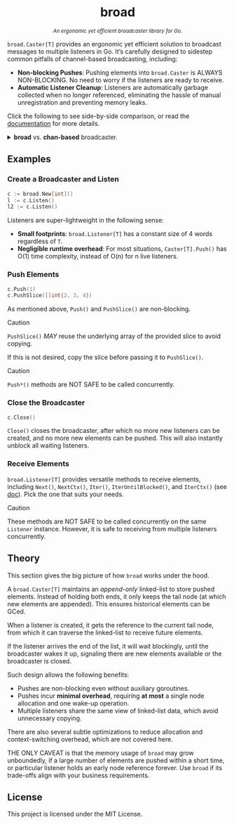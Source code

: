 <center><h1>broad</h1></center>
<center><small><em>An ergonomic yet efficient broadcaster library for Go.</em></small></center>

`broad.Caster[T]` provides an ergonomic yet efficient solution to broadcast messages to multiple listeners in Go. It’s carefully designed to sidestep common pitfalls of channel-based broadcasting, including:

-   **Non-blocking Pushes**: Pushing elements into `broad.Caster` is ALWAYS NON-BLOCKING. No need to worry if the listeners are ready to receive.
-   **Automatic Listener Cleanup**: Listeners are automatically garbage collected when no longer referenced, eliminating the hassle of manual unregistration and preventing memory leaks.

Click the following to see side-by-side comparison, or read the [documentation](https://pkg.go.dev/github.com/hsfzxjy/broad) for more details.

<details>
<summary> 
<b>broad</b> vs. <b>chan-based</b> broadcaster.
</summary>
<table>
  <tr><td><b>broad</b></td><td><b>chan-based</b></td></tr>
<tr>
<td>

```go
// create a broad.Caster
c := broad.New[int]()

// create a listener l1
l1 := c.Listen()

// push elements into c. Push() guarantees to be non-blocking.
for i := range 5 {
    c.Push(i)
}

// receive elements from l1 in order.
for i := range l1.IterUntilBlocked() {
    println(i) // 0 1 2 3 4
}

// create another listener l2
l2 := c.Listen()

// push elements in bulk. PushSlice() is also non-blocking.
c.PushSlice([]int{6, 7, 8})
//
//

// pushed elements are broadcasted to all listeners.
for i := range l1.IterUntilBlocked() {
    println(i) // 6 7 8
}
for i := range l2.IterUntilBlocked() {
    println(i) // 6 7 8
}

/*
No need to unregister listeners. Let GC do the cleanup.
*/
/*
*
*
*
*/
```

</td>
<td>

```go
// create a channel-based broadcaster
c := make(ChanBroadcaster[int])

// create a listener l1 (of type <-chan int)
l1 := c.Listen()

// pushing elements. The send op MIGHT block.
for i := range 5 {
    for _, l := range c { l <- i }
}

// receive elements from l1 in order.
for range 5 {
    println(<-l1) // 0 1 2 3 4
}

// create another listener l2
l2 := c.Listen()

// there's no way for bulk pushing
for i := 6; i <= 8; i++ {
    for _, l := range c { l <- i }
}

// receive elements from all listeners
for range 3 {
    println(<-l1) // 6 7 8
}
for range 3 {
    println(<-l2) // 6 7 8
}

// listeners must be cleaned up at end of use.
c.Unlisten(l1)
c.Unlisten(l2)

type ChanBroadcaster[T any] map[<-chan T]chan T
func (b ChanBroadcaster[T]) Listen() <-chan T { ch := make(chan T, 10); b[ch] = ch; return ch }
func (b ChanBroadcaster[T]) Unlisten(ch <-chan T) { delete(b, ch) }
```

</td>
</tr>
</table>
</details>

## Examples

### Create a Broadcaster and Listen

```go
c := broad.New[int]()
l := c.Listen()
l2 := c.Listen()
```

Listeners are super-lightweight in the following sense:

-   **Small footprints**: `broad.Listener[T]` has a constant size of 4 words regardless of `T`.
-   **Negligible runtime overhead**: For most situations, `Caster[T].Push()` has O(1) time complexity, instead of O(n) for n live listeners.

### Push Elements

```go
c.Push(1)
c.PushSlice([]int{2, 3, 4})
```

As mentioned above, `Push()` and `PushSlice()` are non-blocking.

> [!CAUTION]
>
> `PushSlice()` _MAY_ reuse the underlying array of the provided slice to avoid copying.
>
> If this is not desired, copy the slice before passing it to `PushSlice()`.

> [!CAUTION]
>
> `Push*()` methods are NOT SAFE to be called concurrently.

### Close the Broadcaster

```go
c.Close()
```

`Close()` closes the broadcaster, after which no more new listeners can be created, and no more new elements can be pushed. This will also instantly unblock all waiting listeners.

### Receive Elements

`broad.Listener[T]` provides versatile methods to receive elements, including `Next()`, `NextCtx()`, `Iter()`, `IterUntilBlocked()`, and `IterCtx()` (see [doc](https://pkg.go.dev/github.com/hsfzxjy/broad#Listener)). Pick the one that suits your needs.

> [!CAUTION]
>
> These methods are NOT SAFE to be called concurrently on the same `Listener` instance. However, it is safe to receiving from multiple listeners concurrently.

## Theory

This section gives the big picture of how `broad` works under the hood.

A `broad.Caster[T]` maintains an _append-only_ linked-list to store pushed elements. Instead of holding both ends, it only keeps the tail node (at which new elements are appended). This ensures historical elements can be GCed.

When a listener is created, it gets the reference to the current tail node, from which it can traverse the linked-list to receive future elements.

If the listener arrives the end of the list, it will wait blockingly, until the broadcaster wakes it up, signaling there are new elements available or the broadcaster is closed.

Such design allows the following benefits:

-   Pushes are non-blocking even without auxiliary goroutines.
-   Pushes incur **minimal overhead**, requiring **at most** a single node allocation and one wake-up operation.
-   Multiple listeners share the same view of linked-list data, which avoid unnecessary copying.

There are also several subtle optimizations to reduce allocation and context-switching overhead, which are not covered here.

THE ONLY CAVEAT is that the memory usage of `broad` may grow unboundedly, if a large number of elements are pushed within a short time, or particular listener holds an early node reference forever. Use `broad` if its trade-offs align with your business requirements.

## License

This project is licensed under the MIT License.
